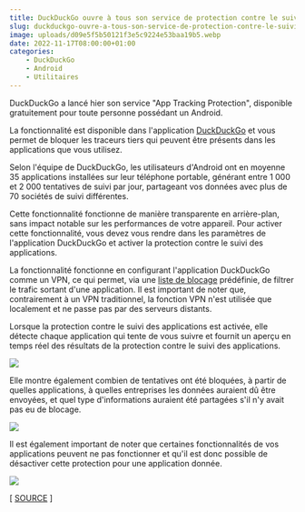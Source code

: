 ```yaml
---
title: DuckDuckGo ouvre à tous son service de protection contre le suivi des applications
slug: duckduckgo-ouvre-a-tous-son-service-de-protection-contre-le-suivi-des-applications
image: uploads/d09e5f5b50121f3e5c9224e53baa19b5.webp
date: 2022-11-17T08:00:00+01:00
categories:
    - DuckDuckGo
    - Android
    - Utilitaires
---
```


DuckDuckGo a lancé hier son service "App Tracking Protection", disponible gratuitement pour toute personne possédant un Android.

La fonctionnalité est disponible dans l'application [DuckDuckGo](https://play.google.com/store/apps/details?id=com.duckduckgo.mobile.android) et vous permet de bloquer les traceurs tiers qui peuvent être présents dans les applications que vous utilisez.

Selon l'équipe de DuckDuckGo, les utilisateurs d'Android ont en moyenne 35 applications installées sur leur téléphone portable, générant entre 1 000 et 2 000 tentatives de suivi par jour, partageant vos données avec plus de 70 sociétés de suivi différentes.

Cette fonctionnalité fonctionne de manière transparente en arrière-plan, sans impact notable sur les performances de votre appareil. Pour activer cette fonctionnalité, vous devez vous rendre dans les paramètres de l'application DuckDuckGo et activer la protection contre le suivi des applications.

La fonctionnalité fonctionne en configurant l'application DuckDuckGo comme un VPN, ce qui permet, via une [liste de blocage](https://github.com/duckduckgo/tracker-blocklists/tree/main/app) prédéfinie, de filtrer le trafic sortant d'une application. Il est important de noter que, contrairement à un VPN traditionnel, la fonction VPN n'est utilisée que localement et ne passe pas par des serveurs distants.

Lorsque la protection contre le suivi des applications est activée, elle détecte chaque application qui tente de vous suivre et fournit un aperçu en temps réel des résultats de la protection contre le suivi des applications.

![](uploads/5fe9d8fe6fbf5b8db5d6f102123ccc76.webp)

Elle montre également combien de tentatives ont été bloquées, à partir de quelles applications, à quelles entreprises les données auraient dû être envoyées, et quel type d'informations auraient été partagées s'il n'y avait pas eu de blocage.

![](uploads/e8fdc472c5af93f9c9ea9681ceeaf3d7.webp)

Il est également important de noter que certaines fonctionnalités de vos applications peuvent ne pas fonctionner et qu'il est donc possible de désactiver cette protection pour une application donnée.

![](uploads/11dd1a5be50574a2a9778adffe83c249.webp)

[ [SOURCE](https://spreadprivacy.com/app-tracking-protection-open-beta/) ]
